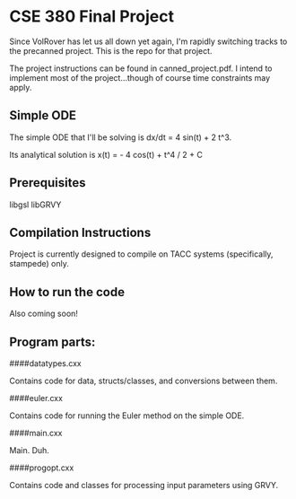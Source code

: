 CSE 380 Final Project
=====================

Since VolRover has let us all down yet again, I'm rapidly switching tracks to
the precanned project. This is the repo for that project.

The project instructions can be found in canned\_project.pdf. I intend to
implement most of the project...though of course time constraints may apply.

## Simple ODE

The simple ODE that I'll be solving is dx/dt = 4 sin(t) + 2 t^3.

Its analytical solution is x(t) = - 4 cos(t) + t^4 / 2 + C

## Prerequisites

libgsl
libGRVY

## Compilation Instructions

Project is currently designed to compile on TACC systems (specifically, stampede) only.

## How to run the code

Also coming soon!

## Program parts:

####datatypes.cxx

Contains code for data, structs/classes, and conversions between them.

####euler.cxx

Contains code for running the Euler method on the simple ODE.

####main.cxx

Main. Duh.

####progopt.cxx

Contains code and classes for processing input parameters using GRVY.
